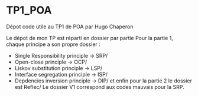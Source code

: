 # TP1_POA
Dépot code utile au TP1 de POA par Hugo Chaperon

Le dépot de mon TP est réparti en dossier par partie
Pour la partie 1, chaque principe a son propre dossier :
  - Single Responsibility principle -> SRP/
  - Open-close principle -> OCP/
  - Liskov substitution principle -> LSP/
  - Interface segregation principle -> ISP/
  - Depdencies inversion principle -> DIP/
et enfin pour la partie 2 le dossier est Reflec/
Le dossier V1 correspond aux codes mauvais pour la SRP.
